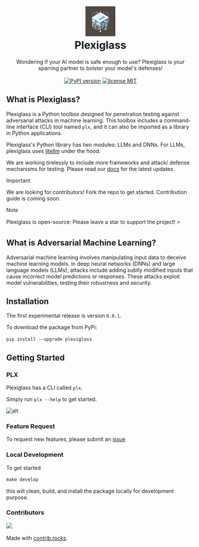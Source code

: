 <h1 align="center">
<img src="plexiglass/assets/plexiglass.png" width="80" height="80"><br>
Plexiglass</h1>
<p align="center">
Wondering if your AI model is safe enough to use? Plexiglass is your sparring partner to bolster your model's defenses!<br><br>
<a href="https://badge.fury.io/py/plexiglass"><img src="https://badge.fury.io/py/plexiglass.svg" alt="PyPI version" height="18"></a>
<a href="https://opensource.org/licenses/MIT"><img src="https://img.shields.io/badge/License-apache2.0-yellow.svg" alt="license MIT" height="18"></a>
</p>
<!-- <p align="center">A Python Machine Learning Security Toolbox for Adversarial Attacks. Works with LLMs, DNNs, and other machine learning algorithms.</p> -->

## What is Plexiglass?

Plexiglass is a Python toolbox designed for penetration testing against adversarial attacks in machine learning. This toolbox includes a command-line interface (CLI) tool named `plx`, and it can also be imported as a library in Python applications.

Plexiglass's Python library has two modules: LLMs and DNNs. For LLMs, plexiglass uses [litellm](https://github.com/BerriAI/litellm) under the hood. 

We are working tirelessly to include more frameworks and attack/ defense mechanisms for testing. Please read our [docs](https://kortex-labs.github.io/plexiglass/build/html/index.html) for the latest updates.

> [!IMPORTANT]
> We are looking for contributors! Fork the repo to get started. Contribution guide is coming soon.

> [!NOTE]
> Plexiglass is open-source: Please leave a star to support the project! ⭐

## What is Adversarial Machine Learning?

Adversarial machine learning involves manipulating input data to deceive machine learning models. In deep neural networks (DNNs) and large language models (LLMs), attacks include adding subtly modified inputs that cause incorrect model predictions or responses. These attacks exploit model vulnerabilities, testing their robustness and security.

## Installation

The first experimental release is version `0.0.1`.

To download the package from PyPi:

`pip install --upgrade plexiglass`

## Getting Started

### PLX

Plexiglass has a CLI called `plx`.

Simply run `plx --help` to get started.

![alt](plexiglass/assets/demo.gif)

### Feature Request
To request new features, please submit an [issue](https://github.com/enochkan/plexiglass/issues)

### Local Development

To get started

```python
make develop
```

this will clean, build, and install the package locally for development purpose.

### Contributors

<!-- Copy-paste in your Readme.md file -->

<a href="https://github.com/kortex-labs/plexiglass/graphs/contributors">
  <img src="https://contrib.rocks/image?repo=kortex-labs/plexiglass" />
</a>

Made with [contrib.rocks](https://contrib.rocks).
